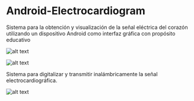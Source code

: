 # Android-Electrocardiogram

Sistema para la obtención y visualización de la señal eléctrica del corazón utilizando un dispositivo Android como interfaz gráfica con propósito educativo

![alt text](https://izzi-app-bucket.s3.amazonaws.com/ECG/interfaz.png)

![alt text](https://izzi-app-bucket.s3.amazonaws.com/ECG/funcionamiento.png)

Sistema para digitalizar y transmitir inalámbricamente la señal electrocardiográfica. 

![alt text](https://izzi-app-bucket.s3.amazonaws.com/ECG/circuito.png)





